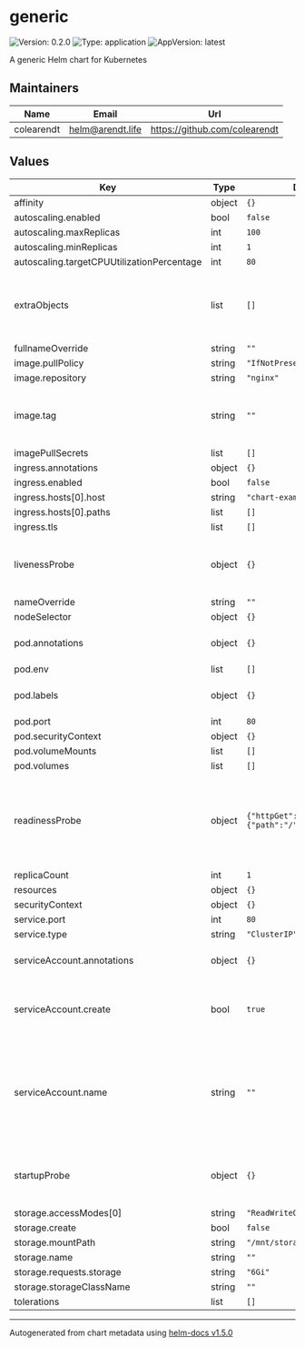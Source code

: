 # generic

![Version: 0.2.0](https://img.shields.io/badge/Version-0.2.0-informational?style=flat-square) ![Type: application](https://img.shields.io/badge/Type-application-informational?style=flat-square) ![AppVersion: latest](https://img.shields.io/badge/AppVersion-latest-informational?style=flat-square)

A generic Helm chart for Kubernetes

## Maintainers

| Name | Email | Url |
| ---- | ------ | --- |
| colearendt | helm@arendt.life | https://github.com/colearendt |

## Values

| Key | Type | Default | Description |
|-----|------|---------|-------------|
| affinity | object | `{}` |  |
| autoscaling.enabled | bool | `false` |  |
| autoscaling.maxReplicas | int | `100` |  |
| autoscaling.minReplicas | int | `1` |  |
| autoscaling.targetCPUUtilizationPercentage | int | `80` |  |
| extraObjects | list | `[]` | Extra kubernetes objects to deploy (value evaluted as a template) |
| fullnameOverride | string | `""` |  |
| image.pullPolicy | string | `"IfNotPresent"` |  |
| image.repository | string | `"nginx"` |  |
| image.tag | string | `""` | Overrides the image tag whose default is the chart appVersion. |
| imagePullSecrets | list | `[]` |  |
| ingress.annotations | object | `{}` |  |
| ingress.enabled | bool | `false` |  |
| ingress.hosts[0].host | string | `"chart-example.local"` |  |
| ingress.hosts[0].paths | list | `[]` |  |
| ingress.tls | list | `[]` |  |
| livenessProbe | object | `{}` | customize the primary container's livenessProbe. Default none |
| nameOverride | string | `""` |  |
| nodeSelector | object | `{}` |  |
| pod.annotations | object | `{}` | Additional annotations to add to the pods |
| pod.env | list | `[]` |  |
| pod.labels | object | `{}` | Additional labels to add to the pods |
| pod.port | int | `80` |  |
| pod.securityContext | object | `{}` |  |
| pod.volumeMounts | list | `[]` |  |
| pod.volumes | list | `[]` |  |
| readinessProbe | object | `{"httpGet":{"path":"/","port":"http"}}` | customize the primary container's readinessProbe. Default is httpGet on the default `http` port |
| replicaCount | int | `1` |  |
| resources | object | `{}` |  |
| securityContext | object | `{}` |  |
| service.port | int | `80` |  |
| service.type | string | `"ClusterIP"` |  |
| serviceAccount.annotations | object | `{}` | Annotations to add to the service account |
| serviceAccount.create | bool | `true` | Specifies whether a service account should be created |
| serviceAccount.name | string | `""` | The name of the service account to use. -- If not set and create is true, a name is generated using the fullname template |
| startupProbe | object | `{}` | customize the primary container's startupProbe. Default none |
| storage.accessModes[0] | string | `"ReadWriteOnce"` |  |
| storage.create | bool | `false` |  |
| storage.mountPath | string | `"/mnt/storage"` |  |
| storage.name | string | `""` |  |
| storage.requests.storage | string | `"6Gi"` |  |
| storage.storageClassName | string | `""` |  |
| tolerations | list | `[]` |  |

----------------------------------------------
Autogenerated from chart metadata using [helm-docs v1.5.0](https://github.com/norwoodj/helm-docs/releases/v1.5.0)
